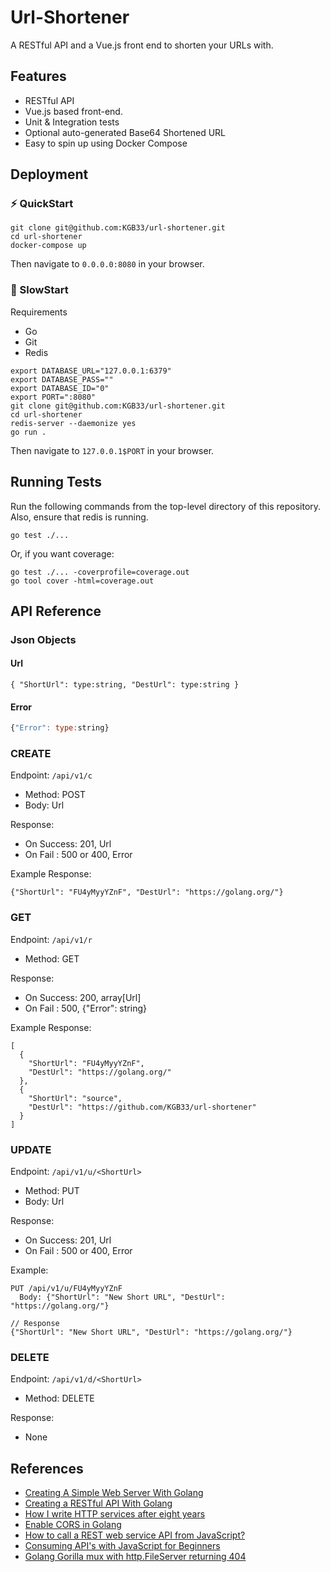 
#  Url-Shortener

A RESTful API and a Vue.js front end to shorten your URLs with.


## Features
  - RESTful API
  - Vue.js based front-end.
  - Unit & Integration tests
  - Optional auto-generated Base64 Shortened URL
  - Easy to spin up using Docker Compose
 
## Deployment

### :zap: QuickStart
```
git clone git@github.com:KGB33/url-shortener.git
cd url-shortener
docker-compose up
```
Then navigate to `0.0.0.0:8080` in your browser.


### :turtle: SlowStart

Requirements
  - Go
  - Git
  - Redis

```
export DATABASE_URL="127.0.0.1:6379"
export DATABASE_PASS=""
export DATABASE_ID="0"
export PORT=":8080"
git clone git@github.com:KGB33/url-shortener.git
cd url-shortener
redis-server --daemonize yes
go run .
```

Then navigate to `127.0.0.1$PORT` in your browser.
## Running Tests

Run the following commands from the top-level directory of this repository.
Also, ensure that redis is running.

```
go test ./...
```
Or, if you want coverage:
```
go test ./... -coverprofile=coverage.out
go tool cover -html=coverage.out
```
## API Reference

### Json Objects
#### Url
```
{ "ShortUrl": type:string, "DestUrl": type:string }
```
#### Error
```javascript
{"Error": type:string}
```

### CREATE
Endpoint: `/api/v1/c`
  - Method: POST
  - Body: Url

Response:
  - On Success: 201, Url
  - On Fail   : 500 or 400, Error

Example Response:
```
{"ShortUrl": "FU4yMyyYZnF", "DestUrl": "https://golang.org/"}
```

### GET
Endpoint: `/api/v1/r`
  - Method: GET

Response:
  - On Success: 200, array[Url]
  - On Fail   : 500, {"Error": string}

Example Response:
```
[
  {
    "ShortUrl": "FU4yMyyYZnF",
    "DestUrl": "https://golang.org/"
  },
  {
    "ShortUrl": "source",
    "DestUrl": "https://github.com/KGB33/url-shortener"
  }
]
```

### UPDATE
Endpoint: `/api/v1/u/<ShortUrl>`
  - Method: PUT
  - Body: Url

Response:
  - On Success: 201, Url
  - On Fail   : 500 or 400, Error

Example:
```
PUT /api/v1/u/FU4yMyyYZnF
  Body: {"ShortUrl": "New Short URL", "DestUrl": "https://golang.org/"}

// Response
{"ShortUrl": "New Short URL", "DestUrl": "https://golang.org/"}
```

### DELETE
Endpoint: `/api/v1/d/<ShortUrl>`
  - Method: DELETE

Response:
  - None
## References

  - [Creating A Simple Web Server With Golang](https://tutorialedge.net/golang/creating-simple-web-server-with-golang/)
  - [Creating a RESTful API With Golang](https://tutorialedge.net/golang/creating-restful-api-with-golang/)
  - [How I write HTTP services after eight years](https://pace.dev/blog/2018/05/09/how-I-write-http-services-after-eight-years.html)
  - [Enable CORS in Golang](https://stackoverflow.com/a/47368811/10587086)
  - [How to call a REST web service API from JavaScript?](https://stackoverflow.com/questions/36975619/how-to-call-a-rest-web-service-api-from-javascript/51854096)
  - [Consuming API's with JavaScript for Beginners](https://dev.to/gbudjeakp/consuming-api-s-with-javascript-for-beginners-13el)
  - [Golang Gorilla mux with http.FileServer returning 404](https://stackoverflow.com/questions/21234639/golang-gorilla-mux-with-http-fileserver-returning-404)
